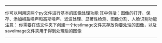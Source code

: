 --------------------------------
你可以利用这两个py文件进行基本的图像处理功能
其中包括：图像的打开、保存、添加椒盐噪声和高斯噪声、滤波处理、显著性检测、图像分割、人脸识别功能
注意：
你需要在该文件夹下创建一个testImage文件夹存放你要处理的图像，以及saveImage文件夹用于得到处理后的图像

--------------------------------
